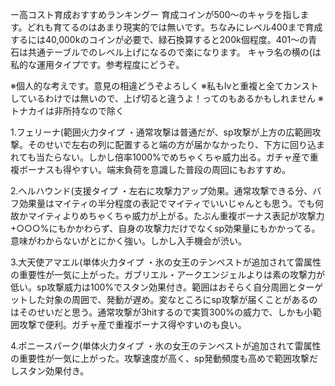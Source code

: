 ー高コスト育成おすすめランキングー
育成コインが500〜のキャラを指します。どれも育てるのはあまり現実的では無いです。ちなみにレベル400まで育成するには40,000kのコインが必要で、緑石換算すると200k個程度。401〜の青石は共通テーブルでのレベル上げになるので楽になります。
キャラ名の横の(は私的な運用タイプです。参考程度にどうぞ。

※個人的な考えです。意見の相違どうぞよろしく
※私もlvと重複と全てカンストしているわけでは無いので、上げ切ると違うよ！ってのもあるかもしれません
※トナカイは非所持なので除く

1.フェリーナ(範囲火力タイプ
・通常攻撃は普通だが、sp攻撃が上方の広範囲攻撃。そのせいで左右の列に配置すると端の方が届かなかったり、下方に回り込まれても当たらない。しかし倍率1000%でめちゃくちゃ威力出る。ガチャ産で重複ボーナスも得やすい。端末負荷を意識した普段の周回にもおすすめ。

2.ヘルハウンド(支援タイプ
・左右に攻撃力アップ効果。通常攻撃できる分、バフ効果量はマイティの半分程度の表記でマイティでいいじゃんとも思う。でも何故かマイティよりめちゃくちゃ威力が上がる。たぶん重複ボーナス表記が攻撃力+○○○%にもかかわらず、自身の攻撃力だけでなくsp効果量にもかかってる。意味がわからないがとにかく強い。しかし入手機会が渋い。

3.大天使アマエル(単体火力タイプ
・氷の女王のテンペストが追加されて雷属性の重要性が一気に上がった。ガブリエル・アークエンジェルよりは素の攻撃力が低い。sp攻撃威力は100%でスタン効果付き。範囲はおそらく自分周囲とターゲットした対象の周囲で、発動が遅め。変なところにsp攻撃が届くことがあるのはそのせいだと思う。通常攻撃が3hitするので実質300%の威力で、しかも小範囲攻撃で便利。ガチャ産で重複ボーナス得やすいのも良い。

4.ポニースパーク(単体火力タイプ
・氷の女王のテンペストが追加されて雷属性の重要性が一気に上がった。攻撃速度が高く、sp発動頻度も高めで範囲攻撃だしスタン効果付き。